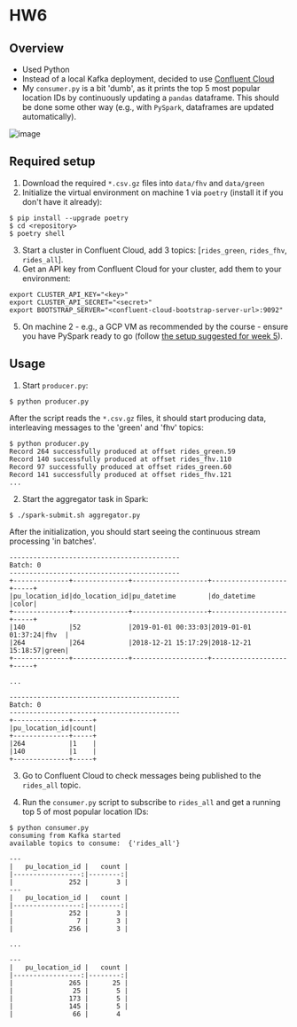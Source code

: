 # HW6

## Overview

* Used Python
* Instead of a local Kafka deployment, decided to use [Confluent Cloud](https://confluent.cloud/home)
* My `consumer.py` is a bit 'dumb', as it prints the top 5 most popular location IDs by continuously updating a `pandas` dataframe. This should be done some other way (e.g., with `PySpark`, dataframes are updated automatically).

![image](https://user-images.githubusercontent.com/5468601/226191633-f1d721cd-81b6-41f2-8e67-1dd63e91b5ac.png)

## Required setup

1. Download the required `*.csv.gz` files into `data/fhv` and `data/green`
2. Initialize the virtual environment on machine 1 via `poetry` (install it if you don't have it already):
```
$ pip install --upgrade poetry
$ cd <repository>
$ poetry shell
```
3. Start a cluster in Confluent Cloud, add 3 topics: [`rides_green`, `rides_fhv`, `rides_all`].
4. Get an API key from Confluent Cloud for your cluster, add them to your environment:
```
export CLUSTER_API_KEY="<key>"
export CLUSTER_API_SECRET="<secret>"
export BOOTSTRAP_SERVER="<confluent-cloud-bootstrap-server-url>:9092"
```
5. On machine 2 - e.g., a GCP VM as recommended by the course - ensure you have PySpark ready to go (follow [the setup suggested for week 5](https://github.com/DataTalksClub/data-engineering-zoomcamp/blob/main/week_5_batch_processing/setup/linux.md)).

## Usage

1. Start `producer.py`:

```
$ python producer.py
```

After the script reads the `*.csv.gz` files, it should start producing data, interleaving messages to the 'green' and 'fhv' topics:

```
$ python producer.py
Record 264 successfully produced at offset rides_green.59
Record 140 successfully produced at offset rides_fhv.110
Record 97 successfully produced at offset rides_green.60
Record 141 successfully produced at offset rides_fhv.121
...
```

2. Start the aggregator task in Spark:

```
$ ./spark-submit.sh aggregator.py
```

After the initialization, you should start seeing the continuous stream processing 'in batches'.

```
-------------------------------------------
Batch: 0
-------------------------------------------
+--------------+--------------+-------------------+-------------------+-----+
|pu_location_id|do_location_id|pu_datetime        |do_datetime        |color|
+--------------+--------------+-------------------+-------------------+-----+
|140           |52            |2019-01-01 00:33:03|2019-01-01 01:37:24|fhv  |
|264           |264           |2018-12-21 15:17:29|2018-12-21 15:18:57|green|
+--------------+--------------+-------------------+-------------------+-----+

...

-------------------------------------------
Batch: 0
-------------------------------------------
+--------------+-----+
|pu_location_id|count|
+--------------+-----+
|264           |1    |
|140           |1    |
+--------------+-----+
```

3. Go to Confluent Cloud to check messages being published to the `rides_all` topic.

4. Run the `consumer.py` script to subscribe to `rides_all` and get a running top 5 of most popular location IDs:

```
$ python consumer.py
consuming from Kafka started
available topics to consume:  {'rides_all'}

---
|   pu_location_id |   count |
|-----------------:|--------:|
|              252 |       3 |
---
|   pu_location_id |   count |
|-----------------:|--------:|
|              252 |       3 |
|                7 |       3 |
|              256 |       3 |

...

---
|   pu_location_id |   count |
|-----------------:|--------:|
|              265 |      25 |
|               25 |       5 |
|              173 |       5 |
|              145 |       5 |
|               66 |       4
```
